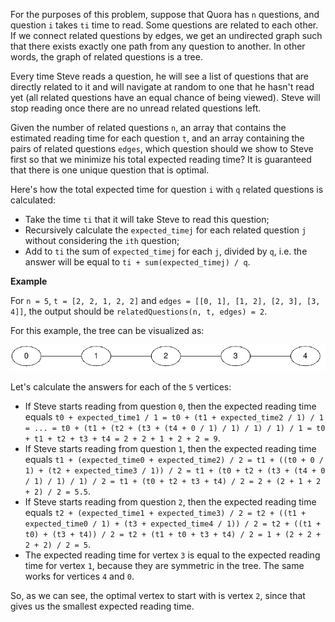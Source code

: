 For the purposes of this problem, suppose that Quora has `n` questions, and question `i` takes `ti` time to read. Some questions are related to each other. If we connect related questions by edges, we get an undirected graph such that there exists exactly one path from any question to another. In other words, the graph of related questions is a tree.

Every time Steve reads a question, he will see a list of questions that are directly related to it and will navigate at random to one that he hasn't read yet (all related questions have an equal chance of being viewed). Steve will stop reading once there are no unread related questions left.

Given the number of related questions `n`, an array that contains the estimated reading time for each question `t`, and an array containing the pairs of related questions `edges`, which question should we show to Steve first so that we minimize his total expected reading time? It is guaranteed that there is one unique question that is optimal.

Here's how the total expected time for question `i` with `q` related questions is calculated:

 * Take the time `ti` that it will take Steve to read this question;
 * Recursively calculate the `expected_timej` for each related question `j` without considering the `ith` question;
 * Add to `ti` the sum of `expected_timej` for each `j`, divided by `q`, i.e. the answer will be equal to `ti + sum(expected_timej) / q`.

**Example**

For `n = 5`, `t = [2, 2, 1, 2, 2]` and `edges = [[0, 1], [1, 2], [2, 3], [3, 4]]`, the output should be
`relatedQuestions(n, t, edges) = 2`.

For this example, the tree can be visualized as:

![example](example.png)

Let's calculate the answers for each of the `5` vertices:

 * If Steve starts reading from question `0`, then the expected reading time equals `t0 + expected_time1 / 1 = t0 + (t1 + expected_time2 / 1) / 1 = ... = t0 + (t1 + (t2 + (t3 + (t4 + 0 / 1) / 1) / 1) / 1) / 1 = t0 + t1 + t2 + t3 + t4 = 2 + 2 + 1 + 2 + 2 = 9`.
 * If Steve starts reading from question `1`, then the expected reading time equals `t1 + (expected_time0 + expected_time2) / 2 = t1 + ((t0 + 0 / 1) + (t2 + expected_time3 / 1)) / 2 = t1 + (t0 + t2 + (t3 + (t4 + 0 / 1) / 1) / 1) / 2 = t1 + (t0 + t2 + t3 + t4) / 2 = 2 + (2 + 1 + 2 + 2) / 2 = 5.5`.
 * If Steve starts reading from question `2`, then the expected reading time equals `t2 + (expected_time1 + expected_time3) / 2 = t2 + ((t1 + expected_time0 / 1) + (t3 + expected_time4 / 1)) / 2 = t2 + ((t1 + t0) + (t3 + t4)) / 2 = t2 + (t1 + t0 + t3 + t4) / 2 = 1 + (2 + 2 + 2 + 2) / 2 = 5`.
 * The expected reading time for vertex `3` is equal to the expected reading time for vertex `1`, because they are symmetric in the tree. The same works for vertices `4` and `0`.

So, as we can see, the optimal vertex to start with is vertex `2`, since that gives us the smallest expected reading time.